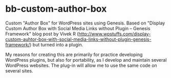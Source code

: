 bb-custom-author-box
====================

Custom "Author Box" for WordPress sites using Genesis. Based on  "Display Custom Author Box with Social Media Links without Plugin – Genesis Framework" blog post by Vivek R (http://www.wpstuffs.com/display-custom-auhtor-box-with-social-media-links-without-plugin-genesis-framework/) but turned into a plugin. 

My reasons for creating this are primarily for practice developing WordPress plugins, but also for portability, as I develop and maintain several WordPress websites. The plug-in will allow me to use the same code on several sites.


